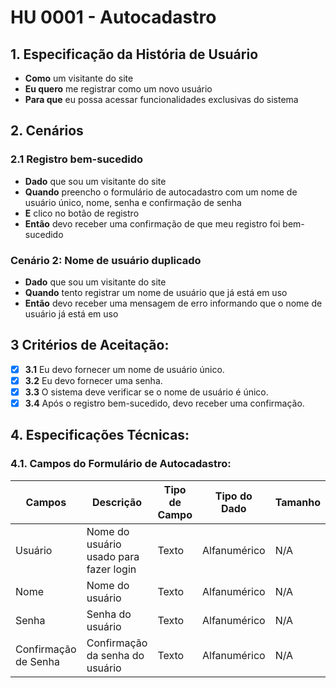 # HU 0001 - Autocadastro

## 1. Especificação da História de Usuário

- **Como** um visitante do site
- **Eu quero** me registrar como um novo usuário
- **Para que** eu possa acessar funcionalidades exclusivas do sistema

## 2. Cenários

### **2.1 Registro bem-sucedido**

- **Dado** que sou um visitante do site
- **Quando** preencho o formulário de autocadastro com um nome de usuário único, nome, senha e confirmação de senha
- **E** clico no botão de registro
- **Então** devo receber uma confirmação de que meu registro foi bem-sucedido

### **Cenário 2: Nome de usuário duplicado**

- **Dado** que sou um visitante do site
- **Quando** tento registrar um nome de usuário que já está em uso
- **Então** devo receber uma mensagem de erro informando que o nome de usuário já está em uso

## 3 Critérios de Aceitação:

- [x] **3.1** Eu devo fornecer um nome de usuário único.
- [x] **3.2** Eu devo fornecer uma senha.
- [x] **3.3** O sistema deve verificar se o nome de usuário é único.
- [x] **3.4** Após o registro bem-sucedido, devo receber uma confirmação.

## 4. Especificações Técnicas:

### 4.1. Campos do Formulário de Autocadastro:

| Campos               | Descrição                              | Tipo de Campo | Tipo do Dado | Tamanho | Máscara | Editável | Obrigatório | Regras |
| -------------------- | -------------------------------------- | ------------- | ------------ | ------- | ------- | -------- | ----------- | ------ |
| Usuário              | Nome do usuário usado para fazer login | Texto         | Alfanumérico | N/A     | N/A     | S        | S           | N/A    |
| Nome                 | Nome do usuário                        | Texto         | Alfanumérico | N/A     | N/A     | S        | S           | N/A    |
| Senha                | Senha do usuário                       | Texto         | Alfanumérico | N/A     | Senha   | S        | S           | N/A    |
| Confirmação de Senha | Confirmação da senha do usuário        | Texto         | Alfanumérico | N/A     | Senha   | S        | S           | N/A    |
